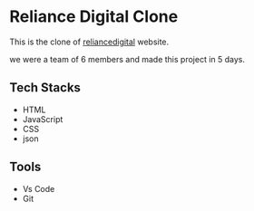 # Reliance Digital Clone

This is the clone of [reliancedigital](https://reliance-digital.vercel.app/) website.

we were a team of 6 members and made this project in 5 days.

 ## Tech Stacks

 - HTML
 - JavaScript
 - CSS
 - json

## Tools

 - Vs Code
 - Git





